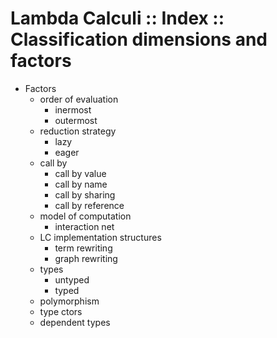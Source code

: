 # Lambda Calculi :: Index :: Classification dimensions and factors

* Factors
  - order of evaluation
    - inermost
    - outermost
  - reduction strategy
    - lazy
    - eager
  - call by
    - call by value
    - call by name
    - call by sharing
    - call by reference
  - model of computation
    - interaction net
  - LC implementation structures
    - term rewriting
    - graph rewriting
  - types
    - untyped
    - typed
  - polymorphism
  - type ctors
  - dependent types
